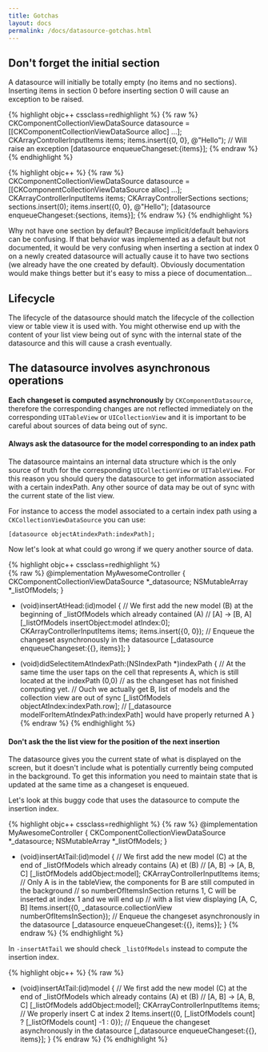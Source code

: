 ```yaml
---
title: Gotchas
layout: docs
permalink: /docs/datasource-gotchas.html
---
```



## Don't forget the initial section

A datasource will initially be totally empty (no items and no sections). Inserting items in section 0 before inserting section 0 will cause an exception to be raised.

{% highlight objc++ cssclass=redhighlight %}
{% raw  %}
CKComponentCollectionViewDataSource datasource = [[CKComponentCollectionViewDataSource alloc] ...];
CKArrayControllerInputItems items;
items.insert({0, 0}, @"Hello");
// Will raise an exception
[datasource enqueueChangeset:{items}];
{% endraw  %}
{% endhighlight %}

{% highlight objc++ %}
{% raw  %}
CKComponentCollectionViewDataSource datasource = [[CKComponentCollectionViewDataSource alloc] ...];
CKArrayControllerInputItems items;
CKArrayControllerSections sections;
sections.insert(0);
items.insert({0, 0}, @"Hello");
[datasource enqueueChangeset:{sections, items}];
{% endraw  %}
{% endhighlight %}

<div class="note">
 <p>
 Why not have one section by default? Because implicit/default behaviors can be confusing.
 If that behavior was implemented as a default but not documented, it would be very confusing when inserting a section at index 0 on a newly created datasource will actually cause it to have two sections (we already have the one created by default).
 Obviously documentation would make things better but it's easy to miss a piece of documentation...
 </p>
</div>

## Lifecycle

The lifecycle of the datasource should match the lifecycle of the collection view or table view it is used with. You might otherwise end up with the content of your list view being out of sync with the internal state of the datasource and this will cause a crash eventually.

## The datasource involves asynchronous operations

**Each changeset is computed asynchronously** by `CKComponentDatasource`, therefore the corresponding changes are not reflected immediately on the corresponding `UITableView` or `UICollectionView` and it is important to be careful about sources of data being out of sync.

#### Always ask the datasource for the model corresponding to an index path

The datasource maintains an internal data structure which is the only source of truth for the corresponding `UICollectionView` or `UITableView`. For this reason you should query the datasource to get information associated with a certain indexPath. Any other source of data may be out of sync with the current state of the list view.

For instance to access the model associated to a certain index path using a `CKCollectionViewDataSource` you can use:

```objc++
[datasource objectAtindexPath:indexPath];
```

Now let's look at what could go wrong if we query another source of data.

{% highlight objc++ cssclass=redhighlight %}  
{% raw  %}
@implementation MyAwesomeController {
    CKComponentCollectionViewDataSource *_datasource;
    NSMutableArray *_listOfModels;
}

- (void)insertAtHead:(id)model {
// We first add the new model (B) at the beginning of _listOfModels which already contained (A)
    // [A] -> [B, A]
  [_listOfModels insertObject:model atIndex:0];
  CKArrayControllerInputItems items;
  items.insert({0, 0});
  // Enqueue the changeset asynchronously in the datasource
  [_datasource enqueueChangeset:{{}, items}];
}

- (void)didSelectitemAtIndexPath:(NSIndexPath *)indexPath {
// At the same time the user taps on the cell that represents A, which is still located at the indexPath (0,0)
// as the changeset has not finished computing yet.
// Ouch we actually get B, list of models and the collection view are out of sync
[_listOfModels objectAtIndex:indexPath.row];
// [_datasource modelForItemAtIndexPath:indexPath] would have properly returned A
}
{% endraw  %}
{% endhighlight %}

#### Don't ask the the list view for the position of the next insertion

The datasource gives you the current state of what is displayed on the screen, but it doesn't include what is potentially currently being computed in the background. To get this information you need to maintain state that is updated at the same time as a changeset is enqueued.

Let's look at this buggy code that uses the datasource to compute the insertion index.

{% highlight objc++ cssclass=redhighlight %}
{% raw  %}
@implementation MyAwesomeController {
    CKComponentCollectionViewDataSource *_datasource;
    NSMutableArray *_listOfModels;
}

- (void)insertAtTail:(id)model {
// We first add the new model (C) at the end of _listOfModels which already contains (A) et (B)
    // [A, B] -> [A, B, C]
  [_listOfModels addObject:model];
  CKArrayControllerInputItems items;
  // Only A is in the tableView, the components for B are still computed in the background
  // so numberOfItemsInSection returns 1, C will be inserted at index 1 and we will end up
  // with a list view displaying [A, C, B]
  Items.insert({0, _datasource.collectionView numberOfItemsInSection});
  // Enqueue the changeset asynchronously in the datasource
  [_datasource enqueueChangeset:{{}, items}];
}
{% endraw  %}
{% endhighlight %}

In `-insertAtTail` we should check `_listOfModels` instead to compute the insertion index.

{% highlight objc++ %}
{% raw  %}
- (void)insertAtTail:(id)model {
// We first add the new model (C) at the end of _listOfModels which already contains (A) et (B)
    // [A, B] -> [A, B, C]
  [_listOfModels addObject:model];
  CKArrayControllerInputItems items;
  // We properly insert C at index 2
  Items.insert({0, [_listOfModels count] ? [_listOfModels count] -1 : 0});
  // Enqueue the changeset asynchronously in the datasource
  [_datasource enqueueChangeset:{{}, items}];
}
{% endraw  %}
{% endhighlight %}
